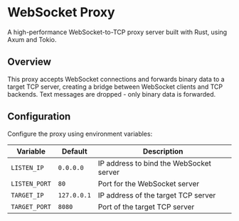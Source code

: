 # WebSocket Proxy

A high-performance WebSocket-to-TCP proxy server built with Rust, using Axum and Tokio.

## Overview

This proxy accepts WebSocket connections and forwards binary data to a target TCP server, creating a bridge between WebSocket clients and TCP backends. Text messages are dropped - only binary data is forwarded.

## Configuration

Configure the proxy using environment variables:

| Variable | Default | Description |
|----------|---------|-------------|
| `LISTEN_IP` | `0.0.0.0` | IP address to bind the WebSocket server |
| `LISTEN_PORT` | `80` | Port for the WebSocket server |
| `TARGET_IP` | `127.0.0.1` | IP address of the target TCP server |
| `TARGET_PORT` | `8080` | Port of the target TCP server |
